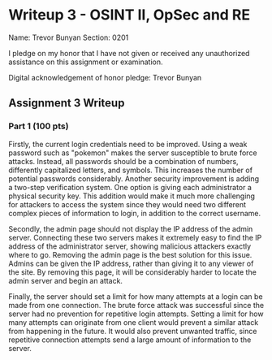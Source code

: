 Writeup 3 - OSINT II, OpSec and RE
======

Name: Trevor Bunyan
Section: 0201

I pledge on my honor that I have not given or received any unauthorized assistance on this assignment or examination.

Digital acknowledgement of honor pledge: Trevor Bunyan

## Assignment 3 Writeup

### Part 1 (100 pts)
Firstly, the current login credentials need to be improved. Using a weak password such as "pokemon" makes the server susceptible to brute force attacks. Instead, all passwords should be a combination of numbers, differently capitalized letters, and symbols. This increases the number of potential passwords considerably. Another security improvement is adding a two-step verification system. One option is giving each administrator a physical security key. This addition would make it much more challenging for attackers to access the system since they would need two different complex pieces of information to login, in addition to the correct username.

Secondly, the admin page should not display the IP address of the admin server. Connecting these two servers makes it extremely easy to find the IP address of the administrator server, showing malicious attackers exactly where to go. Removing the admin page is the best solution for this issue. Admins can be given the IP address, rather than giving it to any viewer of the site. By removing this page, it will be considerably harder to locate the admin server and begin an attack.

Finally, the server should set a limit for how many attempts at a login can be made from one connection. The brute force attack was successful since the server had no prevention for repetitive login attempts. Setting a limit for how many attempts can originate from one client would prevent a similar attack from happening in the future. It would also prevent unwanted traffic, since repetitive connection attempts send a large amount of information to the server.